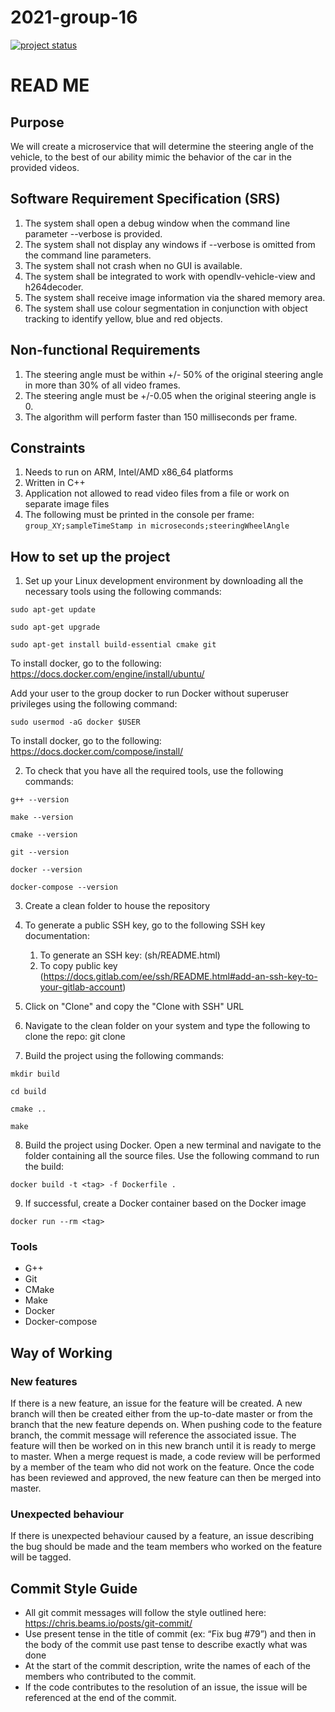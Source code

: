# 2021-group-16

[![project status](https://git.chalmers.se/courses/dit638/students/2021-group-16/badges/master/pipeline.svg)](https://git.chalmers.se/courses/dit638/students/2021-group-16/badges/master)

# READ ME

## Purpose
We will create a microservice that will determine the steering angle of the vehicle, to the best of our ability mimic the behavior of the car in the provided videos.

## Software Requirement Specification (SRS)
1. The system shall open a debug window when the command line parameter --verbose is provided.
2. The system shall not display any windows if --verbose is omitted from the command line parameters.
3. The system shall not crash when no GUI is available.
4. The system shall be integrated to work with opendlv-vehicle-view and h264decoder.
5. The system shall receive image information via the shared memory area.
6. The system shall use colour segmentation in conjunction with object tracking to identify yellow, blue and red objects.

## Non-functional Requirements
1. The steering angle must be within +/- 50% of the original steering angle in more than 30% of all video frames.
2. The steering angle must be +/-0.05 when the original steering angle is 0.
3. The algorithm will perform faster than 150 milliseconds per frame.

## Constraints
1. Needs to run on ARM, Intel/AMD x86_64 platforms
2. Written in C++
3. Application not allowed to read video files from a file or work on separate image files
4. The following must be printed in the console per frame:
`group_XY;sampleTimeStamp in microseconds;steeringWheelAngle`

## How to set up the project
1. Set up your Linux development environment by downloading all the necessary tools using the following commands:

`sudo apt-get update`

`sudo apt-get upgrade`

`sudo apt-get install build-essential cmake git`

To install docker, go to the following:
https://docs.docker.com/engine/install/ubuntu/

Add your user to the group docker to run Docker without superuser privileges using the following command:

`sudo usermod -aG docker $USER `

To install docker, go to the following:
https://docs.docker.com/compose/install/

2. To check that you have all the required tools, use the following commands:

`g++ --version`

`make --version`

`cmake --version`

`git --version`

`docker --version`

`docker-compose --version`

3. Create a clean folder to house the repository
4. To generate a public SSH key, go to the following SSH key documentation:
    1. To generate an SSH key: (sh/README.html) 
    2. To copy public key (https://docs.gitlab.com/ee/ssh/README.html#add-an-ssh-key-to-your-gitlab-account)
    

5. Click on "Clone" and copy the "Clone with SSH" URL
6. Navigate to the clean folder on your system and type the following to clone the repo: git clone <your clone with SSH repo URL>

7. Build the project using the following commands: 

`mkdir build`

`cd build`

`cmake ..`

`make`

8. Build the project using Docker. Open a new terminal and navigate to the folder containing all the source files. Use the following command to run the build:

`docker build -t <tag> -f Dockerfile .`

9. If successful, create a Docker container based on the Docker image

`docker run --rm <tag> `

### Tools
* G++ 
* Git 
* CMake 
* Make 
* Docker 
* Docker-compose 

## Way of Working

### New features
If there is a new feature, an issue for the feature will be created. A new branch will then be created either from the up-to-date master or from the branch that the new feature depends on. When pushing code to the feature branch, the commit message will reference the associated issue. The feature will then be worked on in this new branch until it is ready to merge to master. When a merge request is made, a code review will be performed by a member of the team who did not work on the feature. Once the code has been reviewed and approved, the new feature can then be merged into master.

### Unexpected behaviour
If there is unexpected behaviour caused by a feature, an issue describing the bug should be made and the team members who worked on the feature will be tagged. 

## Commit Style Guide
* All git commit messages will follow the style outlined here: https://chris.beams.io/posts/git-commit/
* Use present tense in the title of commit (ex: “Fix bug #79”) and then in the body of the commit use past tense to describe exactly what was done
* At the start of the commit description, write the names of each of the members who contributed to the commit.
* If the code contributes to the resolution of an issue, the issue will be referenced at the end of the commit.


